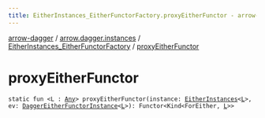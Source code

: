 ```yaml
---
title: EitherInstances_EitherFunctorFactory.proxyEitherFunctor - arrow-dagger
---
```


[arrow-dagger](../../index.html) / [arrow.dagger.instances](../index.html) / [EitherInstances_EitherFunctorFactory](index.html) / [proxyEitherFunctor](./proxy-either-functor.html)

# proxyEitherFunctor

`static fun <L : `[`Any`](https://kotlinlang.org/api/latest/jvm/stdlib/kotlin/-any/index.html)`> proxyEitherFunctor(instance: `[`EitherInstances`](../-either-instances/index.html)`<`[`L`](proxy-either-functor.html#L)`>, ev: `[`DaggerEitherFunctorInstance`](../-dagger-either-functor-instance/index.html)`<`[`L`](proxy-either-functor.html#L)`>): Functor<Kind<ForEither, `[`L`](proxy-either-functor.html#L)`>>`